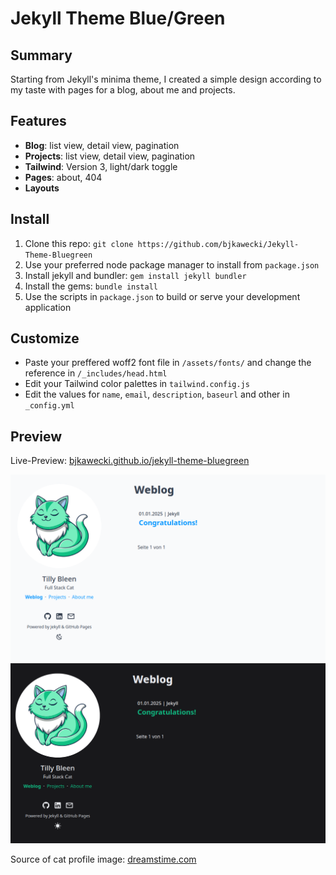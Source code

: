<!-- [![Jekyll Themes Badge](https://img.shields.io/badge/featured%20on-JT-red.svg)](https://jekyll-themes.com/[bjkawecki]/[Jekyll-Theme-Bluegreen]) -->

# Jekyll Theme Blue/Green 

## Summary

Starting from Jekyll's minima theme, I created a simple design according to my taste with pages for a blog, about me and projects.

## Features

- **Blog**: list view, detail view, pagination
- **Projects**: list view, detail view, pagination
- **Tailwind**: Version 3, light/dark toggle
- **Pages**: about, 404
- **Layouts**

## Install

1. Clone this repo: `git clone https://github.com/bjkawecki/Jekyll-Theme-Bluegreen`
2. Use your preferred node package manager to install from `package.json`
3. Install jekyll and bundler: `gem install jekyll bundler`
4. Install the gems: `bundle install`
5. Use the scripts in `package.json` to build or serve your development application

## Customize

- Paste your preffered woff2 font file in `/assets/fonts/` and change the reference in `/_includes/head.html`
- Edit your Tailwind color palettes in `tailwind.config.js`
- Edit the values for `name`, `email`, `description`, `baseurl` and other in `_config.yml`

## Preview

Live-Preview: [bjkawecki.github.io/jekyll-theme-bluegreen](https://bjkawecki.github.io/jekyll-theme-bluegreen/)

![preview-blog-blue](/assets/preview/blue.png) 
![preview-blog-green](/assets/preview/green.png) 

Source of cat profile image: [dreamstime.com](https://www.dreamstime.com/adorable-minty-green-cat-cartoon-design-perfect-playful-illustrations-image354438289)